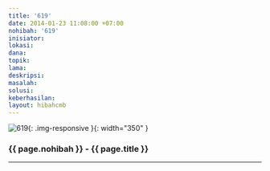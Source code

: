 ```yaml
---
title: '619'
date: 2014-01-23 11:08:00 +07:00
nohibah: '619'
inisiator:
lokasi:
dana:
topik:
lama:
deskripsi:
masalah:
solusi:
keberhasilan:
layout: hibahcmb
---
```


![619](/static/img/hibahcmb/619.png){: .img-responsive }{: width="350" }

### {{ page.nohibah }} - {{ page.title }}

---
